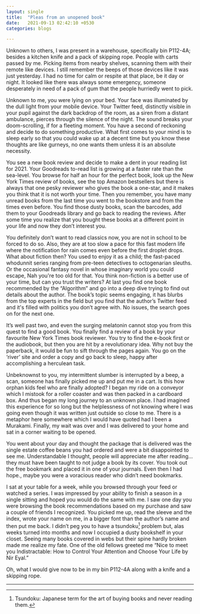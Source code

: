 ```yaml
---
layout: single
title:  "Pleas from an unopened book"
date:   2021-09-13 02:42:10 +0530
categories: blogs

---
```

Unknown to others, I was present in a warehouse, specifically bin P112-4A; besides a kitchen knife and a pack of skipping rope. People with carts passed by me. Picking items from nearby shelves, scanning them with their remote like devices. I still remember the beeps of those devices like it was just yesterday. I had no time for calm or respite at that place, be it day or night. It looked like there was always some emergency, someone desperately in need of a pack of gum that the people hurriedly went to pick.

Unknown to me, you were lying on your bed. Your face was illuminated by the dull light from your mobile device. Your Twitter feed, distinctly visible in your pupil against the dark backdrop of the room, as a siren from a distant ambulance, pierces through the silence of the night. The sound breaks your doom-scrolling, if for a fleeting moment. You have a second of reckoning and decide to do something productive. What first comes to your mind is to sleep early so that you could wake up at a decent time but you know these thoughts are like gurneys, no one wants them unless it is an absolute necessity.

You see a new book review and decide to make a dent in your reading list for 2021. Your Goodreads to-read list is growing at a faster rate than the sea-level. You browse for half an hour for the perfect book, look up the New York Times review of books, see the top Amazon bestsellers but there is always that one pesky reviewer who gives the book a one-star, and it makes you think that it is not worth your time. Then you remember, you have many unread books from the last time you went to the bookstore and from the times even before. You find those dusty books, scan the barcodes, add them to your Goodreads library and go back to reading the reviews. After some time you realize that you bought these books at a different point in your life and now they don’t interest you.

You definitely don’t want to read classics now, you are not in school to be forced to do so. Also, they are at too slow a pace for this fast modern life where the notification for rain comes even before the first droplet drops. What about fiction then? You used to enjoy it as a child; the fast-paced whodunnit series ranging from pre-teen detectives to octogenarian sleuths. Or the occasional fantasy novel in whose imaginary world you could escape, Nah you're too old for that. You think non-fiction is a better use of your time, but can you trust the writers? At last you find one book recommended by the “Algorithm” and go into a deep dive trying to find out details about the author. The book’s topic seems engaging, it has blurbs from the top experts in the field but you find that the author’s Twitter feed and it's filled with politics you don’t agree with. No issues, the search goes on for the next one.

It’s well past two, and even the surging melatonin cannot stop you from this quest to find a good book. You finally find a review of a book by your favourite New York Times book reviewer. You try to find the e-book first or the audiobook, but then you are hit by a revolutionary idea. Why not buy the paperback, it would be fun to sift through the pages again. You go on the ‘river’ site and order a copy and go back to sleep, happy after accomplishing a herculean task.

Unbeknownst to you, my intermittent slumber is interrupted by a beep, a scan, someone has finally picked me up and put me in a cart. Is this how orphan kids feel who are finally adopted? I began my ride on a conveyor which I mistook for a roller coaster and was then packed in a cardboard box. And thus began my long journey to an unknown place. I had imagined this experience for so long but the helplessness of not knowing where I was going even though it was written just outside so close to me. There is a metaphor here somewhere which I would have quoted had I been a Murakami. Finally, my wait was over and I was delivered to your home and sat in a corner waiting to be opened.

You went about your day and thought the package that is delivered was the single estate coffee beans you had ordered and were a bit disappointed to see me. Understandable I thought, people will appreciate me after reading…they must have been taught to not judge a book by its cover. You took out the free bookmark and placed it in one of your journals. Even then I had hope., maybe you were a voracious reader who didn’t need bookmarks.

I sat at your table for a week, while you browsed through your feed or watched a series. I was impressed by your ability to finish a season in a single sitting and hoped you would do the same with me. I saw one day you were browsing the book recommendations based on my purchase and saw a couple of friends I recognized. You picked me up, read the sleeve and the index, wrote your name on me, in a bigger font than the author’s name and then put me back. I didn’t peg you to have a tsundoku[^1] problem but, alas weeks turned into months and now I occupied a dusty bookshelf in your closet. Seeing many books covered in webs but their spine hardly broken made me realize my fate. One of the old fellows greeted me “Nice to meet you Indistractable: How to Control Your Attention and Choose Your Life by Nir Eyal.”

Oh, what I would give now to be in my bin P112-4A along with a knife and a skipping rope.

---

[^1]: Tsundoku: Japanese term for the art of buying books and never reading them.
